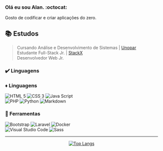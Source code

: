 ### Olá eu sou Alan. :octocat:  
Gosto de codificar e criar aplicações do zero.

## 📚 Estudos
> Cursando Análise e Desenvolvimento de Sistemas  | [Unopar](https://www.unopar.com.br/)        <br>
> Estudante Full-Stack Jr. | <a href="https://portal.stackx.com.br" target="_blank">StackX</a>  <br>
> Desenvolvedor Web Jr. 

### ✔️ Linguagens
### ♦️ Linguagens
  
  ![HTML 5](https://img.shields.io/badge/HTML5-E34F26?style=for-the-badge&logo=html5&logoColor=white)
  ![CSS 3](https://img.shields.io/badge/CSS3-1572B6?style=for-the-badge&logo=css3&logoColor=white)
  ![Java Script](https://img.shields.io/badge/JavaScript-323330?style=for-the-badge&logo=javascript&logoColor=F7DF1E)
  <br>
  ![PHP](https://img.shields.io/badge/PHP-777BB4?style=for-the-badge&logo=php&logoColor=white)
  ![Python](https://img.shields.io/badge/Python-FFD43B?style=for-the-badge&logo=python&logoColor=blue)
  ![Markdown](https://img.shields.io/badge/Markdown-000000?style=for-the-badge&logo=markdown&logoColor=white)
  
### 🧰 Ferramentas

  ![Bootstrap](https://img.shields.io/badge/Bootstrap-563D7C?style=for-the-badge&logo=bootstrap&logoColor=white) 
  ![Laravel](https://img.shields.io/badge/Laravel-FF2D20?style=for-the-badge&logo=laravel&logoColor=white)
  ![Docker](https://img.shields.io/badge/Docker-2CA5E0?style=for-the-badge&logo=docker&logoColor=white)  
  ![Visual Studio Code](https://img.shields.io/badge/Visual_Studio_Code-0078D4?style=for-the-badge&logo=visual%20studio%20code&logoColor=white)
  ![Sass](https://img.shields.io/badge/Sass-CC6699?style=for-the-badge&logo=sass&logoColor=white)
  
  ----
  
  <div align="center">    

  [![Top Langs](https://github-readme-stats.vercel.app/api/top-langs/?username=alancamposdev&layout=compact&theme=dracula)](https://github.com/anuraghazra/github-readme-stats)
  </div>
